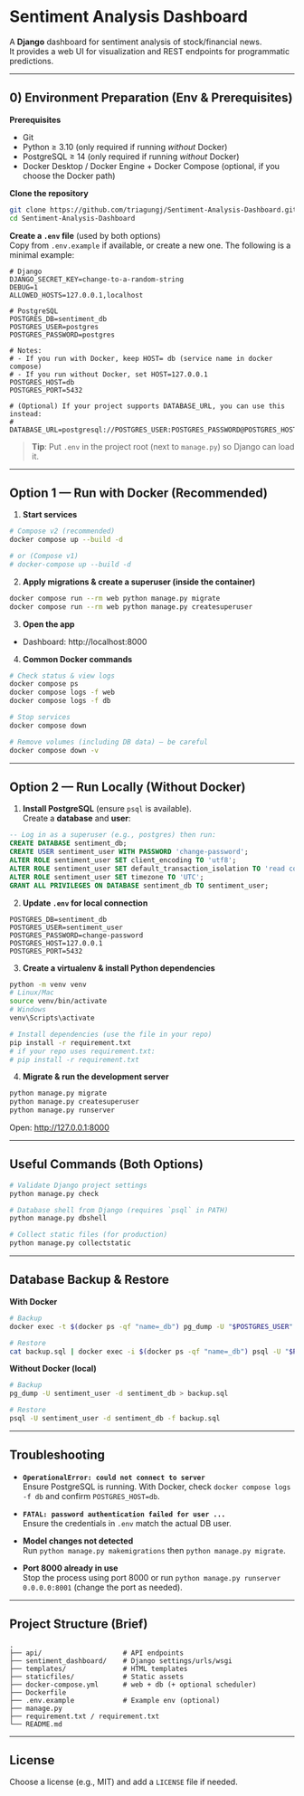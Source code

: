 # Sentiment Analysis Dashboard

A **Django** dashboard for sentiment analysis of stock/financial news.  
It provides a web UI for visualization and REST endpoints for programmatic predictions.

---

## 0) Environment Preparation (Env & Prerequisites)

**Prerequisites**
- Git
- Python ≥ 3.10 (only required if running *without* Docker)
- PostgreSQL ≥ 14 (only required if running *without* Docker)
- Docker Desktop / Docker Engine + Docker Compose (optional, if you choose the Docker path)

**Clone the repository**
```bash
git clone https://github.com/triagungj/Sentiment-Analysis-Dashboard.git
cd Sentiment-Analysis-Dashboard
```

**Create a `.env` file** (used by both options)  
Copy from `.env.example` if available, or create a new one. The following is a minimal example:
```env
# Django
DJANGO_SECRET_KEY=change-to-a-random-string
DEBUG=1
ALLOWED_HOSTS=127.0.0.1,localhost

# PostgreSQL
POSTGRES_DB=sentiment_db
POSTGRES_USER=postgres
POSTGRES_PASSWORD=postgres

# Notes:
# - If you run with Docker, keep HOST= db (service name in docker compose)
# - If you run without Docker, set HOST=127.0.0.1
POSTGRES_HOST=db
POSTGRES_PORT=5432

# (Optional) If your project supports DATABASE_URL, you can use this instead:
# DATABASE_URL=postgresql://POSTGRES_USER:POSTGRES_PASSWORD@POSTGRES_HOST:POSTGRES_PORT/POSTGRES_DB
```

> **Tip**: Put `.env` in the project root (next to `manage.py`) so Django can load it.

---

## Option 1 — Run with Docker (Recommended)

1) **Start services**
```bash
# Compose v2 (recommended)
docker compose up --build -d

# or (Compose v1)
# docker-compose up --build -d
```

2) **Apply migrations & create a superuser (inside the container)**
```bash
docker compose run --rm web python manage.py migrate
docker compose run --rm web python manage.py createsuperuser
```

3) **Open the app**
- Dashboard: http://localhost:8000

4) **Common Docker commands**
```bash
# Check status & view logs
docker compose ps
docker compose logs -f web
docker compose logs -f db

# Stop services
docker compose down

# Remove volumes (including DB data) — be careful
docker compose down -v
```

---

## Option 2 — Run Locally (Without Docker)

1) **Install PostgreSQL** (ensure `psql` is available).  
   Create a **database** and **user**:
```sql
-- Log in as a superuser (e.g., postgres) then run:
CREATE DATABASE sentiment_db;
CREATE USER sentiment_user WITH PASSWORD 'change-password';
ALTER ROLE sentiment_user SET client_encoding TO 'utf8';
ALTER ROLE sentiment_user SET default_transaction_isolation TO 'read committed';
ALTER ROLE sentiment_user SET timezone TO 'UTC';
GRANT ALL PRIVILEGES ON DATABASE sentiment_db TO sentiment_user;
```

2) **Update `.env` for local connection**
```env
POSTGRES_DB=sentiment_db
POSTGRES_USER=sentiment_user
POSTGRES_PASSWORD=change-password
POSTGRES_HOST=127.0.0.1
POSTGRES_PORT=5432
```

3) **Create a virtualenv & install Python dependencies**
```bash
python -m venv venv
# Linux/Mac
source venv/bin/activate
# Windows
venv\Scripts\activate

# Install dependencies (use the file in your repo)
pip install -r requirement.txt
# if your repo uses requirement.txt:
# pip install -r requirement.txt
```

4) **Migrate & run the development server**
```bash
python manage.py migrate
python manage.py createsuperuser
python manage.py runserver
```
Open: http://127.0.0.1:8000

---

## Useful Commands (Both Options)

```bash
# Validate Django project settings
python manage.py check

# Database shell from Django (requires `psql` in PATH)
python manage.py dbshell

# Collect static files (for production)
python manage.py collectstatic
```

---

## Database Backup & Restore

**With Docker**
```bash
# Backup
docker exec -t $(docker ps -qf "name=_db") pg_dump -U "$POSTGRES_USER" "$POSTGRES_DB" > backup.sql

# Restore
cat backup.sql | docker exec -i $(docker ps -qf "name=_db") psql -U "$POSTGRES_USER" -d "$POSTGRES_DB"
```

**Without Docker (local)**
```bash
# Backup
pg_dump -U sentiment_user -d sentiment_db > backup.sql

# Restore
psql -U sentiment_user -d sentiment_db -f backup.sql
```

---

## Troubleshooting

- **`OperationalError: could not connect to server`**  
  Ensure PostgreSQL is running. With Docker, check `docker compose logs -f db` and confirm `POSTGRES_HOST=db`.

- **`FATAL: password authentication failed for user ...`**  
  Ensure the credentials in `.env` match the actual DB user.

- **Model changes not detected**  
  Run `python manage.py makemigrations` then `python manage.py migrate`.

- **Port 8000 already in use**  
  Stop the process using port 8000 or run `python manage.py runserver 0.0.0.0:8001` (change the port as needed).

---

## Project Structure (Brief)

```
.
├── api/                    # API endpoints
├── sentiment_dashboard/    # Django settings/urls/wsgi
├── templates/              # HTML templates
├── staticfiles/            # Static assets
├── docker-compose.yml      # web + db (+ optional scheduler)
├── Dockerfile
├── .env.example            # Example env (optional)
├── manage.py
├── requirement.txt / requirement.txt
└── README.md
```

---

## License
Choose a license (e.g., MIT) and add a `LICENSE` file if needed.
